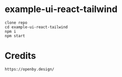 # example-ui-react-tailwind

```
clone repo
cd example-ui-react-tailwind
npm i
npm start
```

# Credits

```
https://openby.design/
```